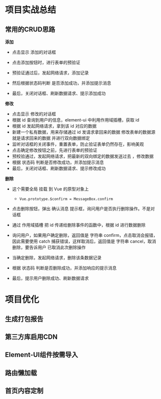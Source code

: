 # 项目实战总结

## 常用的CRUD思路

**添加**

- 点击显示  添加的对话框

- 点击添加按钮时，进行表单的预验证
- 预验证通过后，发起网络请求，添加记录
- 然后根据状态码判断 是否添加成功，并添加提示消息
- 最后，关闭对话框、刷新数据请求、提示添加成功

**修改**

- 点击显示  修改的对话框
- 根据  id  查询到用户的信息，element-ui  中利用作用域插槽，获取  id
- 根据  id  发起网络请求，拿到该  id  对应的数据
- 新建一个私有数据，用来存储通过  id  发请求拿回来的数据  修改表单的数据源就是请求回来的数据  并进行双向数据绑定
- 监听对话框的关闭事件，重置表单，防止验证表单仍然存在，影响美观
- 点击确定修改按钮之前，先进行表单的预验证
- 预校验通过，发起网络请求，把最新的双向绑定的数据发送过去  ，修改数据
- 根据  状态码  判断是否修改成功，并添加提示消息
- 最后，关闭对话框、刷新数据请求、提示修改成功

**删除**

- 这个需要全局  挂载  到  Vue  的原型对象上
  - `Vue.prototype.$confirm = MessageBox.confirm`

- 点击删除按钮，弹出  确认消息  提示框，询问用户是否执行删除操作。不是对话框 
- 通过  作用域插槽  把  id  传递给删除事件的函数中，根据  id  进行数据删除  
- 询问用户，如果用户确定删除，返回值是  字符串  confirm，点击取消会报错，因此需要使用  catch  捕获错误，这样取消后，返回值是  字符串  cancel，取消删除，要告诉用户  已取消此次删除操作
- 当确定删除，发起网络请求，删除该条数据记录
- 根据  状态码  判断是否删除成功，并添加响应的提示消息
- 最后，提示用户删除成功、刷新数据请求

# 项目优化

## 生成打包报告

## 第三方库启用CDN

## Element-UI组件按需导入

## 路由懒加载

## 首页内容定制
